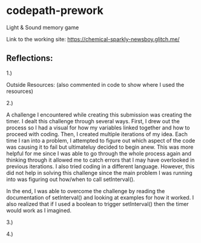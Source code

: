 # codepath-prework
Light &amp; Sound memory game 

Link to the working site: https://chemical-sparkly-newsboy.glitch.me/

## Reflections: 

1.) 

Outside Resources: (also commented in code to show where I used the resources) 

2.) 

A challenge I encountered while creating this submission was creating the timer. 
I dealt this challenge through several ways. 
First, I drew out the process so I had a visual for how my variables linked together and how to proceed with coding. 
Then, I created multiple iterations of my idea. Each time I ran into a problem, I attempted to figure out which aspect of the code was causing it to fail but ultimateluy decided to begin anew. This was more helpful for me since I was able to go through the whole process again and thinking through it allowed me to catch errors that I may have overlooked in previous iterations. 
I also tried coding in a different language. However, this did not help in solving this challenge since the main problem I was running into was figuring out how/when to call setInterval(). 

In the end, I was able to overcome the challenge by reading the documentation of setInterval() and looking at examples for how it worked. I also realized that if I used a boolean to trigger setInterval() then the timer would work as I imagined. 

3.) 

4.) 


